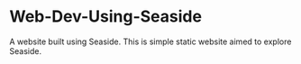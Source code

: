 # Web-Dev-Using-Seaside

A website built using Seaside. This is simple static website aimed to explore Seaside. 

